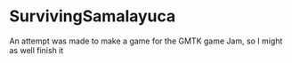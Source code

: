 # SurvivingSamalayuca
An attempt was made to make a game for the GMTK game Jam, so I might as well finish it 
